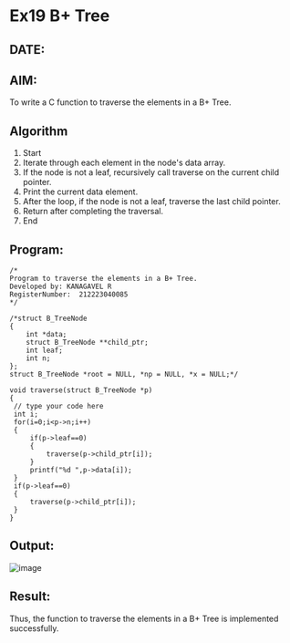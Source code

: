 # Ex19 B+ Tree
## DATE:
## AIM:
To write a C function to traverse the elements in a B+ Tree.

## Algorithm

1. Start 
2. Iterate through each element in the node's data array. 
3. If the node is not a leaf, recursively call traverse on the current child pointer. 
4. Print the current data element. 
5. After the loop, if the node is not a leaf, traverse the last child pointer. 
6. Return after completing the traversal. 
7. End
 
## Program:
```
/*
Program to traverse the elements in a B+ Tree.
Developed by: KANAGAVEL R 
RegisterNumber:  212223040085
*/
```
```
/*struct B_TreeNode
{
    int *data;
    struct B_TreeNode **child_ptr;
    int leaf;
    int n;
};
struct B_TreeNode *root = NULL, *np = NULL, *x = NULL;*/

void traverse(struct B_TreeNode *p)
{
 // type your code here 
 int i;
 for(i=0;i<p->n;i++)
 {
     if(p->leaf==0)
     {
         traverse(p->child_ptr[i]);
     }
     printf("%d ",p->data[i]);
 }
 if(p->leaf==0)
 {
     traverse(p->child_ptr[i]);
 }
}
```
## Output:
![image](https://github.com/user-attachments/assets/82ee6d8d-2c72-4dbf-aed6-a7ca33634c23)

## Result:
Thus, the function to traverse the elements in a B+ Tree is implemented successfully.
